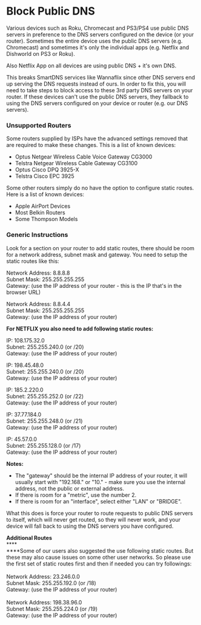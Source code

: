 # Block Public DNS

Various devices such as Roku, Chromecast and PS3/PS4 use public DNS servers in preference to the DNS servers configured on the device (or your router). Sometimes the entire device uses the public DNS servers (e.g. Chromecast) and sometimes it's only the individual apps (e.g. Netflix and Dishworld on PS3 or Roku).

Also Netflix App on all devices are using public DNS + it's own DNS.

This breaks SmartDNS services like Wannaflix since other DNS servers end up serving the DNS requests instead of ours. In order to fix this, you will need to take steps to block access to these 3rd party DNS servers on your router. If these devices can't use the public DNS servers, they fallback to using the DNS servers configured on your device or router (e.g. our DNS servers).

### Unsupported Routers

Some routers supplied by ISPs have the advanced settings removed that are required to make these changes. This is a list of known devices:

* Optus Netgear Wireless Cable Voice Gateway CG3000
* Telstra Netgear Wireless Cable Gateway CG3100
* Optus Cisco DPQ 3925-X
* Telstra Cisco EPC 3925

Some other routers simply do no have the option to configure static routes. Here is a list of known devices:

* Apple AirPort Devices
* Most Belkin Routers
* Some Thompson Models

### Generic Instructions

Look for a section on your router to add static routes, there should be room for a network address, subnet mask and gateway. You need to setup the static routes like this:

Network Address: 8.8.8.8\
Subnet Mask: 255.255.255.255\
Gateway: (use the IP address of your router - this is the IP that's in the browser URL)

Network Address: 8.8.4.4\
Subnet Mask: 255.255.255.255\
Gateway: (use the IP address of your router)

**For NETFLIX you also need to add following static routes:**

IP: 108.175.32.0\
Subnet: 255.255.240.0 (or /20)\
Gateway: (use the IP address of your router)

IP: 198.45.48.0\
Subnet: 255.255.240.0 (or /20)\
Gateway: (use the IP address of your router)

IP: 185.2.220.0\
Subnet: 255.255.252.0 (or /22)\
Gateway: (use the IP address of your router)

IP: 37.77.184.0\
Subnet: 255.255.248.0 (or /21)\
Gateway: (use the IP address of your router)

IP: 45.57.0.0\
Subnet: 255.255.128.0 (or /17)\
Gateway: (use the IP address of your router)

**Notes:**

* The "gateway" should be the internal IP address of your router, it will usually start with "192.168." or "10." - make sure you use the internal address, not the public or external address.
* If there is room for a "metric", use the number 2.
* If there is room for an "interface", select either "LAN" or "BRIDGE".

What this does is force your router to route requests to public DNS servers to itself, which will never get routed, so they will never work, and your device will fall back to using the DNS servers you have configured.

**Additional Routes**\
****\
****Some of our users also suggested the use following static routes. But these may also cause issues on some other user networks. So please use the first set of static routes first and then if needed you can try followings:\
\
Network Address: 23.246.0.0\
Subnet Mask: 255.255.192.0 (or /18)\
Gateway: (use the IP address of your router) \
\
Network Address: 198.38.96.0\
Subnet Mask: 255.255.224.0 (or /19)\
Gateway: (use the IP address of your router)&#x20;
